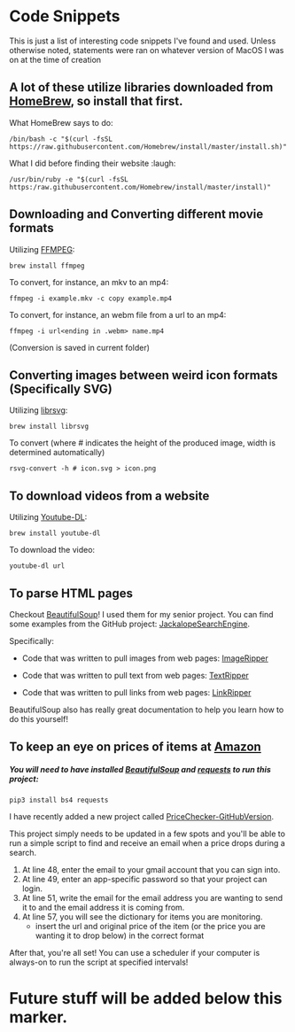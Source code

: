 # Code Snippets
This is just a list of interesting code snippets I've found and used. Unless otherwise noted, statements were ran on whatever version of MacOS I was on at the time of creation

## A lot of these utilize libraries downloaded from [HomeBrew](https://brew.sh), so install that first. 

What HomeBrew says to do: 
```shell script
/bin/bash -c "$(curl -fsSL https://raw.githubusercontent.com/Homebrew/install/master/install.sh)" 
```

What I did before finding their website :laugh: 
```shell script
/usr/bin/ruby -e "$(curl -fsSL https:/raw.githubusercontent.com/Homebrew/install/master/install)"
```

## Downloading and Converting different movie formats 

Utilizing [FFMPEG](https://www.ffmpeg.org):

```shell script
brew install ffmpeg
```

To convert, for instance, an mkv to an mp4:

```shell script
ffmpeg -i example.mkv -c copy example.mp4
```

To convert, for instance, an webm file from a url to an mp4: 

```shell script
ffmpeg -i url<ending in .webm> name.mp4
``` 
(Conversion is saved in current folder) 

## Converting images between weird icon formats (Specifically SVG)

Utilizing [librsvg](https://en.wikipedia.org/wiki/Librsvg):

```shell script
brew install librsvg
```

To convert (where # indicates the height of the produced image, width is determined automatically) 

```shell script
rsvg-convert -h # icon.svg > icon.png
```

## To download videos from a website

Utilizing [Youtube-DL](https://ytdl-org.github.io/youtube-dl/index.html): 

```shell script
brew install youtube-dl
```

To download the video: 

```shell script
youtube-dl url
```

## To parse HTML pages 

Checkout [BeautifulSoup](https://pypi.org/project/beautifulsoup4/)! I used them for my senior project. You can find some examples from the GitHub project: [JackalopeSearchEngine](https://github.com/aarno97/JackalopeSearchEngine). 

Specifically: 

* Code that was written to pull images from web pages: [ImageRipper](https://github.com/aarno97/JackalopeSearchEngine/blob/master/ImageRipper/ImageRipper.py)

* Code that was written to pull text from web pages: [TextRipper](https://github.com/aarno97/JackalopeSearchEngine/blob/master/TextRipper/TextRipper.py)

* Code that was written to pull links from web pages: [LinkRipper](https://github.com/aarno97/JackalopeSearchEngine/blob/master/LinkRipper/LinkRipper.py) 

BeautifulSoup also has really great documentation to help you learn how to do this yourself!

## To keep an eye on prices of items at [Amazon](https://smile.amazon.com)

##### You will need to have installed [BeautifulSoup](https://pypi.org/project/beautifulsoup4/) and [requests](https://requests.readthedocs.io/en/master/) to run this project: 
```shell script
pip3 install bs4 requests
``` 

I have recently added a new project called [PriceChecker-GitHubVersion](https://github.com/aarno97/Code_Snippets/tree/master/PriceChecker-GitHubVersion). 

This project simply needs to be updated in a few spots and you'll be able to run a simple script to find and receive an email when a price drops during a search.

1. At line 48, enter the email to your gmail account that you can sign into. 
2. At line 49, enter an app-specific password so that your project can login. 
3. At line 51, write the email for the email address you are wanting to send it to and the email address it is coming from. 
4. At line 57, you will see the dictionary for items you are monitoring. 
    * insert the url and original price of the item (or the price you are wanting it to drop below) in the correct format

After that, you're all set! You can use a scheduler if your computer is always-on to run the script at specified intervals!  

# Future stuff will be added below this marker. 
